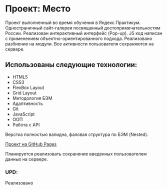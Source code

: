 # Проект: Место

Проект выполненный во время обучения в Яндекс.Практикум. Одностраничный сайт-галерея посвященный достопримечательностям России. Реализован интерактивный интерфейс (Pop-up). JS код написан с применением объектно-ориентированного подхода. Реализовано разбиение на модули. Все активности пользователя сохраняются на сервере.

## Использованы следующие технологии:
* HTML5
* CSS3
* FlexBox Layout
* Grid Layout
* Методология БЭМ
* Адаптивность
* Git
* JavaScript
* ООП
* Работа с API

Верстка полностью валидна, фаловая структура по БЭМ (Nested).

[Проект на GitHub Pages](https://sharikadze-d.github.io/mesto/)

Планируется реализовать сохранение введенных пользователем данных на сервере.
### UPD: 
  Реализовано